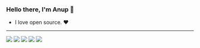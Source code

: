 ### Hello there, I'm Anup 👋
- I love open source. ❤️ 
---

[![](https://raw.githubusercontent.com/Anup033/Anup033/master/profile-summary-card-output/gotham/0-profile-details.svg)](https://github.com/anup033/github-profile-summary-cards)
[![](https://raw.githubusercontent.com/Anup033/Anup033/master/profile-summary-card-output/gotham/1-repos-per-language.svg)](https://github.com/vn7n24fzkq/github-profile-summary-cards) [![](https://raw.githubusercontent.com/Anup033/Anup033/master/profile-summary-card-output/gotham/2-most-commit-language.svg)](https://github.com/vn7n24fzkq/github-profile-summary-cards)
[![](https://raw.githubusercontent.com/Anup033/Anup033/master/profile-summary-card-output/gotham/3-stats.svg)](https://github.com/vn7n24fzkq/github-profile-summary-cards) [![](https://raw.githubusercontent.com/Anup033/Anup033/master/profile-summary-card-output/gotham/4-productive-time.svg)](https://github.com/vn7n24fzkq/github-profile-summary-cards)

